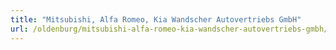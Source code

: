 ```yaml
---
title: "Mitsubishi, Alfa Romeo, Kia Wandscher Autovertriebs GmbH"
url: /oldenburg/mitsubishi-alfa-romeo-kia-wandscher-autovertriebs-gmbh/
---
```

